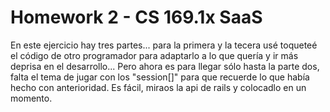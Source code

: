 Homework 2 - CS 169.1x SaaS
==================

En este ejercicio hay tres partes... para la primera y la tecera usé toqueteé el código de otro programador para adaptarlo a lo que quería y ir más deprisa en el desarrollo... Pero ahora es para llegar sólo hasta la parte dos, falta el tema de jugar con los "session[]" para que recuerde lo que había hecho con anterioridad. Es fácil, miraos la api de rails y colocadlo en un momento.